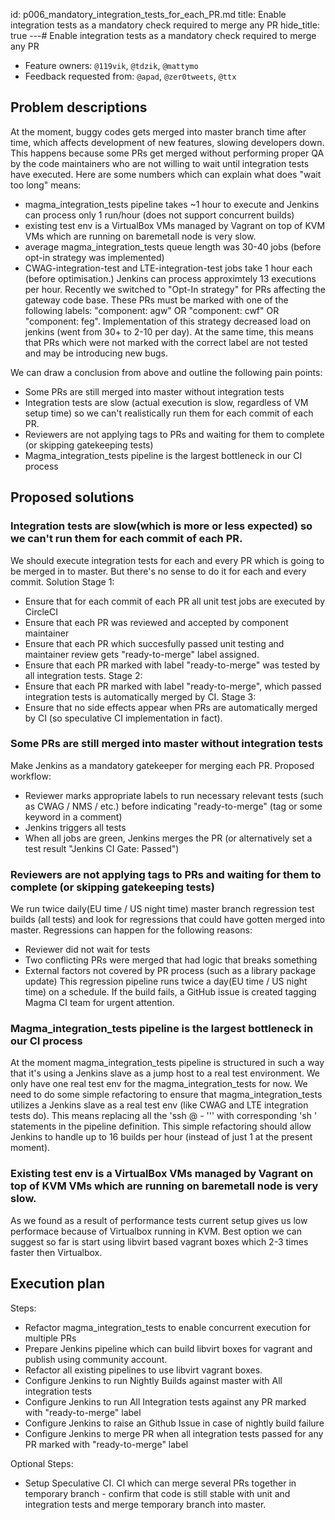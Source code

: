 ---
---
id: p006_mandatory_integration_tests_for_each_PR.md
title: Enable integration tests as a mandatory check required to merge any PR
hide_title: true
---# Enable integration tests as a mandatory check required to merge any PR
- Feature owners: `@119vik`, `@tdzik`, `@mattymo`
- Feedback requested from: `@apad`, `@zer0tweets`, `@ttx`
## Problem descriptions
At the moment, buggy codes gets merged into master branch time after time, which affects development of new features, slowing developers down. This happens because some PRs get merged without performing proper QA by the code maintainers who are not willing to wait until integration tests have executed. Here are some numbers which can explain what does "wait too long" means:
 - magma_integration_tests pipeline takes ~1 hour to execute and Jenkins can process only 1 run/hour (does not support concurrent builds)
 - existing test env is a VirtualBox VMs managed by Vagrant on top of KVM VMs which are running on baremetall node is very slow. 
 - average magma_integration_tests queue length was 30-40 jobs (before opt-in strategy was implemented)
 - CWAG-integration-test and LTE-integration-test jobs take 1 hour each (before optimisation.) Jenkins can process approximtely 13 executions per hour. 
 Recently we switched to "Opt-In strategy" for PRs affecting the gateway code base. These PRs must be marked with one of the following labels: "component: agw" OR "component: cwf" OR "component: feg". Implementation of this strategy decreased load on jenkins (went from 30+ to 2-10 per day). At the same time, this means that PRs which were not marked with the correct label are not tested and may be introducing new bugs.
 
 We can draw a conclusion from above and outline the following pain points:
 - Some PRs are still merged into master without integration tests
 - Integration tests are slow (actual execution is slow, regardless of VM setup time) so we can't realistically run them for each commit of each PR.
 - Reviewers are not applying tags to PRs and waiting for them to complete (or skipping gatekeeping tests)
 - Magma_integration_tests pipeline is the largest bottleneck in our CI process
 

## Proposed solutions

### Integration tests are slow(which is more or less expected) so we can't run them for each commit of each PR.
We should execute integration tests for each and every PR which is going to be merged in to master. But there's no sense to do it for each and every commit.
Solution 
Stage 1:
 - Ensure that for each commit of each PR all unit test jobs are executed by CircleCI
 - Ensure that each PR was reviewed and accepted by component maintainer
 - Ensure that each PR which succesfully passed unit testing and maintainer review gets "ready-to-merge" label assigned.
 - Ensure that each PR marked with label "ready-to-merge" was tested by all integration tests.
 Stage 2:
 - Ensure that each PR marked with label "ready-to-merge", which passed integration tests is automatically merged by CI.
 Stage 3:
 - Ensure that no side effects appear when PRs are automatically merged by CI (so speculative CI implementation in fact).

### Some PRs are still merged into master without integration tests
Make Jenkins as a mandatory gatekeeper for merging each PR. Proposed workflow:
 - Reviewer marks appropriate labels to run necessary relevant tests (such as CWAG / NMS / etc.) before indicating "ready-to-merge" (tag or some keyword in a comment)
 - Jenkins triggers all tests
 - When all jobs are green, Jenkins merges the PR (or alternatively set a test result "Jenkins CI Gate: Passed")

### Reviewers are not applying tags to PRs and waiting for them to complete (or skipping gatekeeping tests)
We run twice daily(EU time / US night time) master branch regression test builds (all tests) and look for regressions that could have gotten merged into master. Regressions can happen for the following reasons:
- Reviewer did not wait for tests
- Two conflicting PRs were merged that had logic that breaks something
- External factors not covered by PR process (such as a library package update)
This regression pipeline runs twice a day(EU time / US night time) on a schedule. If the build fails, a GitHub issue is created tagging Magma CI team for urgent attention. 

### Magma_integration_tests pipeline is the largest bottleneck in our CI process
At the moment magma_integration_tests pipeline is structured in such a way that it's using a Jenkins slave as a jump host to a real test environment. We only have one real test env for the magma_integration_tests for now. We need to do some simple refactoring to ensure that magma_integration_tests utilizes a Jenkins slave as a real test env (like CWAG and LTE integration tests do). This means replacing all the 'ssh <user>@<host> - '<command>'' with corresponding 'sh <command> ' statements in the pipeline definition. This simple refactoring should allow Jenkins to handle up to 16 builds per hour (instead of just 1 at the present moment).

### Existing test env is a VirtualBox VMs managed by Vagrant on top of KVM VMs which are running on baremetall node is very slow.
As we found as a result of performance tests current setup gives us low performace because of Virtualbox running in KVM. Best option we can suggest so far is start using libvirt based vagrant boxes which 2-3 times faster then Virtualbox.

## Execution plan
Steps:
- Refactor magma_integration_tests to enable concurrent execution for multiple PRs
- Prepare Jenkins pipeline which can build libvirt boxes for vagrant and publish using community account.
- Refactor all existing pipelines to use libvirt vagrant boxes.
- Configure Jenkins to run Nightly Builds against master with All integration tests
- Configure Jenkins to run All Integration tests against any PR marked with "ready-to-merge" label
- Configure Jenkins to raise an Github Issue in case of nightly build failure
- Configure Jenkins to merge PR when all integration tests passed for any PR marked with "ready-to-merge" label

Optional Steps:
- Setup Speculative CI. CI which can merge several PRs together in temporary branch - confirm that code is still stable with unit and integration tests and merge temporary branch into master.
